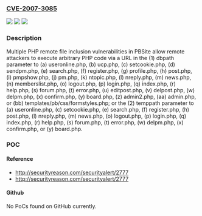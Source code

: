 ### [CVE-2007-3085](https://cve.mitre.org/cgi-bin/cvename.cgi?name=CVE-2007-3085)
![](https://img.shields.io/static/v1?label=Product&message=n%2Fa&color=blue)
![](https://img.shields.io/static/v1?label=Version&message=n%2Fa&color=blue)
![](https://img.shields.io/static/v1?label=Vulnerability&message=n%2Fa&color=brighgreen)

### Description

Multiple PHP remote file inclusion vulnerabilities in PBSite allow remote attackers to execute arbitrary PHP code via a URL in the (1) dbpath parameter to (a) useronline.php, (b) ucp.php, (c) setcookie.php, (d) sendpm.php, (e) search.php, (f) register.php, (g) profile.php, (h) post.php, (i) pmpshow.php, (j) pm.php, (k) ntopic.php, (l) nreply.php, (m) news.php, (n) memberslist.php, (o) logout.php, (p) login.php, (q) index.php, (r) help.php, (s) forum.php, (t) error.php, (u) editpost.php, (v) delpost.php, (w) delpm.php, (x) confirm.php, (y) board.php, (z) admin2.php, (aa) admin.php, or (bb) templates/pb/css/formstyles.php; or the (2) temppath parameter to (a) useronline.php, (c) setcookie.php, (e) search.php, (f) register.php, (h) post.php, (l) nreply.php, (m) news.php, (o) logout.php, (p) login.php, (q) index.php, (r) help.php, (s) forum.php, (t) error.php, (w) delpm.php, (x) confirm.php, or (y) board.php.

### POC

#### Reference
- http://securityreason.com/securityalert/2777
- http://securityreason.com/securityalert/2777

#### Github
No PoCs found on GitHub currently.

